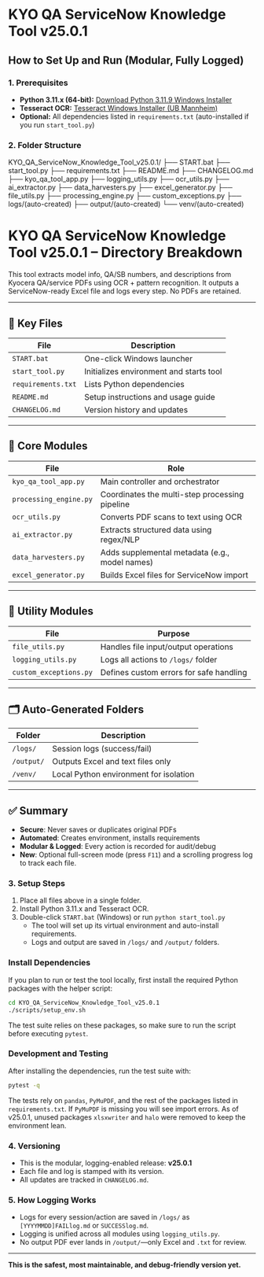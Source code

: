 # KYO QA ServiceNow Knowledge Tool v25.0.1

## How to Set Up and Run (Modular, Fully Logged)

### 1. Prerequisites
- **Python 3.11.x (64-bit):** [Download Python 3.11.9 Windows Installer](https://www.python.org/ftp/python/3.11.9/python-3.11.9-amd64.exe)
- **Tesseract OCR:** [Tesseract Windows Installer (UB Mannheim)](https://github.com/UB-Mannheim/tesseract/wiki)
- **Optional:** All dependencies listed in `requirements.txt` (auto-installed if you run `start_tool.py`)

### 2. Folder Structure
KYO_QA_ServiceNow_Knowledge_Tool_v25.0.1/
├── START.bat
├── start_tool.py
├── requirements.txt
├── README.md
├── CHANGELOG.md
├── kyo_qa_tool_app.py
├── logging_utils.py
├── ocr_utils.py
├── ai_extractor.py
├── data_harvesters.py
├── excel_generator.py
├── file_utils.py
├── processing_engine.py
├── custom_exceptions.py
├── logs/(auto-created)
├── output/(auto-created)
└── venv/(auto-created)
# KYO QA ServiceNow Knowledge Tool v25.0.1 – Directory Breakdown

This tool extracts model info, QA/SB numbers, and descriptions from Kyocera QA/service PDFs using OCR + pattern recognition. It outputs a ServiceNow-ready Excel file and logs every step. No PDFs are retained.

---

## 📁 Key Files

| File                | Description                                  |
|---------------------|----------------------------------------------|
| `START.bat`         | One-click Windows launcher                   |
| `start_tool.py`     | Initializes environment and starts tool      |
| `requirements.txt`  | Lists Python dependencies                    |
| `README.md`         | Setup instructions and usage guide           |
| `CHANGELOG.md`      | Version history and updates                  |

---

## 🧠 Core Modules

| File                  | Role                                               |
|------------------------|----------------------------------------------------|
| `kyo_qa_tool_app.py`   | Main controller and orchestrator                  |
| `processing_engine.py` | Coordinates the multi-step processing pipeline    |
| `ocr_utils.py`         | Converts PDF scans to text using OCR              |
| `ai_extractor.py`      | Extracts structured data using regex/NLP          |
| `data_harvesters.py`   | Adds supplemental metadata (e.g., model names)    |
| `excel_generator.py`   | Builds Excel files for ServiceNow import          |

---

## 🔧 Utility Modules

| File                    | Purpose                                   |
|--------------------------|-------------------------------------------|
| `file_utils.py`          | Handles file input/output operations     |
| `logging_utils.py`       | Logs all actions to `/logs/` folder      |
| `custom_exceptions.py`   | Defines custom errors for safe handling  |

---

## 🗂️ Auto-Generated Folders

| Folder     | Description                                   |
|------------|-----------------------------------------------|
| `/logs/`   | Session logs (success/fail)                   |
| `/output/` | Outputs Excel and text files only             |
| `/venv/`   | Local Python environment for isolation        |

---

## ✅ Summary

- **Secure**: Never saves or duplicates original PDFs
- **Automated**: Creates environment, installs requirements
- **Modular & Logged**: Every action is recorded for audit/debug
- **New**: Optional full-screen mode (press `F11`) and a scrolling progress log to
  track each file.



### 3. Setup Steps
1. Place all files above in a single folder.
2. Install Python 3.11.x and Tesseract OCR.
3. Double-click `START.bat` (Windows) or run `python start_tool.py`
   - The tool will set up its virtual environment and auto-install requirements.
    - Logs and output are saved in `/logs/` and `/output/` folders.

### Install Dependencies
If you plan to run or test the tool locally, first install the required Python
packages with the helper script:

```bash
cd KYO_QA_ServiceNow_Knowledge_Tool_v25.0.1
./scripts/setup_env.sh
```

The test suite relies on these packages, so make sure to run the script before
executing `pytest`.

### Development and Testing
After installing the dependencies, run the test suite with:

```bash
pytest -q
```

The tests rely on `pandas`, `PyMuPDF`, and the rest of the packages listed in
`requirements.txt`. If `PyMuPDF` is missing you will see import errors. As of
v25.0.1, unused packages `xlsxwriter` and `halo` were removed to keep the
environment lean.

### 4. Versioning
- This is the modular, logging-enabled release: **v25.0.1**
- Each file and log is stamped with its version.
- All updates are tracked in `CHANGELOG.md`.

### 5. How Logging Works
- Logs for every session/action are saved in `/logs/` as `[YYYYMMDD]FAILlog.md` or `SUCCESSlog.md`.
- Logging is unified across all modules using `logging_utils.py`.
- No output PDF ever lands in `/output/`—only Excel and `.txt` for review.

---

**This is the safest, most maintainable, and debug-friendly version yet.**
